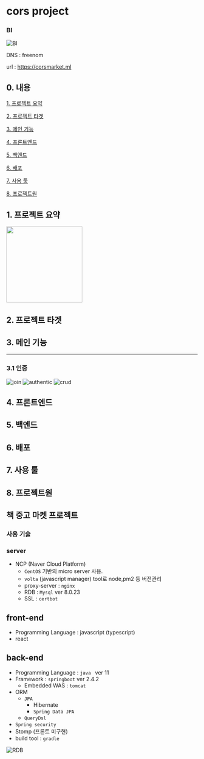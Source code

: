 # cors project
### BI
![BI](./img/코스마켓.png)


DNS : freenom

url : <https://corsmarket.ml>


## 0. 내용
[1. 프로젝트 요약](#1-프로젝트-요약)

[2. 프로젝트 타겟](#2-프로젝트-타겟)

[3. 메인 기능](#3-메인-기능)

[4. 프론트엔드](#4-프론트엔드)

[5. 백엔드](#5-백엔드)

[6. 배포](#6-배포)

[7. 사용 툴](#7-사용-툴)

[8. 프로젝트원](#8-프로젝트원)




## 1. 프로젝트 요약
<img src="img/article.png" width="200px">


## 2. 프로젝트 타겟
## 3. 메인 기능

--- 
### 3.1 인증
![join](./img/join.png)
![authentic](./img/authentic.png)
![crud](./img/CRUD.gif)
## 4. 프론트엔드
## 5. 백엔드
## 6. 배포
## 7. 사용 툴
## 8. 프로젝트원

## 책 중고 마켓 프로젝트

### 사용 기술

### server
- NCP (Naver Cloud Platform)
  - `CentOS` 기반의 micro server 사용.
  - `volta` (javascript manager) tool로 node,pm2 등 버전관리
  - proxy-server : `nginx`
  - RDB : `Mysql` ver 8.0.23
  - SSL : `certbot`
  


## front-end
- Programming Language : javascript (typescript) 
- react



## back-end
- Programming Language : `java ` ver 11
- Framework : `springboot` ver 2.4.2
  - Embedded WAS : `tomcat`
- ORM
  - `JPA`
    - Hibernate
    - `Spring Data JPA`
  - `QueryDsl`
- `Spring security`
- Stomp (프론트 미구현)
- build tool : `gradle`

![RDB](./img/RDB.png)


